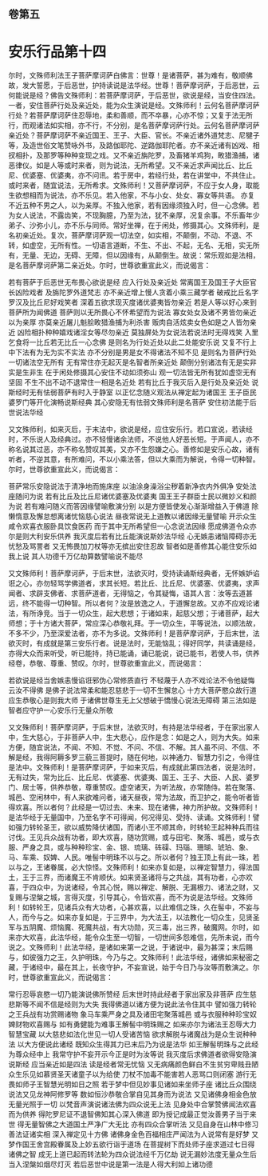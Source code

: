 <hgroup>
  <h2>卷第五</h2>
  <h1>安乐行品第十四</h1>
</hgroup>
<p>
  尔时，文殊师利法王子菩萨摩诃萨白佛言：世尊！是诸菩萨，甚为难有，敬顺佛故，发大誓愿，于后恶世，护持读说是法华经。世尊！菩萨摩诃萨，于后恶世，云何能说是经？佛告文殊师利：若菩萨摩诃萨，于后恶世，欲说是经，当安住四法。一者，安住菩萨行处及亲近处，能为众生演说是经。文殊师利！云何名菩萨摩诃萨行处？若菩萨摩诃萨住忍辱地，柔和善顺，而不卒暴，心亦不惊；又复于法无所行，而观诸法如实相，亦不行，不分别，是名菩萨摩诃萨行处。云何名菩萨摩诃萨亲近处？菩萨摩诃萨不亲近国王、王子、大臣、官长。不亲近诸外道梵志、尼犍子等，及造世俗文笔赞咏外书，及路伽耶陀、逆路伽耶陀者。亦不亲近诸有凶戏、相扠相扑，及那罗等种种变现之戏。又不亲近旃陀罗，及畜猪羊鸡狗，畋猎渔捕，诸恶律仪。如是人等或时来者，则为说法，无所希望。又不亲近求声闻比丘、比丘尼、优婆塞、优婆夷，亦不问讯。若于房中，若经行处，若在讲堂中，不共住止。或时来者，随宜说法，无所希求。文殊师利！又菩萨摩诃萨，不应于女人身，取能生欲想相而为说法，亦不乐见。若入他家，不与小女、处女、寡女等共语。
  亦复不近五种不男之人，以为亲厚。不独入他家，若有因缘须独入时，但一心念佛。若为女人说法，不露齿笑，不现胸臆，乃至为法，犹不亲厚，况复余事。不乐畜年少弟子、沙弥小儿，亦不乐与同师。常好坐禅，在于闲处，修摄其心。文殊师利，是名初亲近处。复次，菩萨摩诃萨观一切法空，如实相，不颠倒，不动、不退、不转，如虚空，无所有性。一切语言道断，不生、不出、不起，无名、无相，实无所有，无量、无边，无碍、无障，但以因缘有，从颠倒生。故说：常乐观如是法相，是名菩萨摩诃萨第二亲近处。尔时，世尊欲重宣此义，而说偈言：
</p>
<div class="commentary">
  <span>若有菩萨</span
  ><span>于后恶世</span
  ><span>无布畏心</span
  ><span>欲说是经</span>
  <span>应入行处</span
  ><span>及亲近处</span>
  <span>常离国王</span
  ><span>及国王子</span
  ><span>大臣官长</span
  ><span>凶险戏者</span>
  <span>及旃陀罗</span
  ><span>外道梵志</span>
  <span>亦不亲近</span
  ><span>增上慢人</span
  ><span>贪着小乘</span
  ><span>三藏学者</span>
  <span>破戒比丘</span
  ><span>名字罗汉</span
  ><span>及比丘尼</span
  ><span>好戏笑者</span>
  <span>深着五欲</span
  ><span>求现灭度</span
  ><span>诸优婆夷</span
  ><span>皆勿亲近</span>
  <span>若是人等</span
  ><span>以好心来</span
  ><span>到菩萨所</span
  ><span>为闻佛道</span>
  <span>菩萨则以</span
  ><span>无所畏心</span
  ><span>不怀希望</span
  ><span>而为说法</span>
  <span>寡女处女</span
  ><span>及诸不男</span
  ><span>皆勿亲近</span
  ><span>以为亲厚</span>
  <span>亦莫亲近</span
  ><span>屠儿魁脍</span
  ><span>畋猎渔捕</span
  ><span>为利杀害</span>
  <span>贩肉自活</span
  ><span>炫卖女色</span
  ><span>如是之人</span
  ><span>皆勿亲近</span>
  <span>凶险相扑</span
  ><span>种种嬉戏</span
  ><span>诸淫女等</span
  ><span>尽勿亲近</span>
  <span>莫独屏处</span
  ><span>为女说法</span
  ><span>若说法时</span
  ><span>无得戏笑</span>
  <span>入里乞食</span
  ><span>将一比丘</span
  ><span>若无比丘</span
  ><span>一心念佛</span>
  <span>是则名为</span
  ><span>行处近处</span
  ><span>以此二处</span
  ><span>能安乐说</span>
  <span>又复不行</span
  ><span>上中下法</span
  ><span>有为无为</span
  ><span>实不实法</span>
  <span>亦不分别</span
  ><span>是男是女</span
  ><span>不得诸法</span
  ><span>不知不见</span>
  <span>是则名为</span
  ><span>菩萨行处</span
  ><span>一切诸法</span
  ><span>空无所有</span>
  <span>无有常住</span
  ><span>亦无起灭</span
  ><span>是名智者</span
  ><span>所亲近处</span>
  <span>颠倒分别</span
  ><span>诸法有无</span
  ><span>是实非实</span
  ><span>是生非生</span>
  <span>在于闲处</span
  ><span>修摄其心</span
  ><span>安住不动</span
  ><span>如须弥山</span>
  <span>观一切法</span
  ><span>皆无所有</span
  ><span>犹如虚空</span
  ><span>无有坚固</span>
  <span>不生不出</span
  ><span>不动不退</span
  ><span>常住一相</span
  ><span>是名近处</span>
  <span>若有比丘</span
  ><span>于我灭后</span
  ><span>入是行处</span
  ><span>及亲近处</span>
  <span>说斯经时</span
  ><span>无有怯弱</span
  ><span>菩萨有时</span
  ><span>入于静室</span>
  <span>以正忆念</span
  ><span>随义观法</span
  ><span>从禅定起</span
  ><span>为诸国王</span>
  <span>王子臣民</span
  ><span>婆罗门等</span
  ><span>开化演畅</span
  ><span>说斯经典</span>
  <span>其心安隐</span
  ><span>无有怯弱</span
  ><span>文殊师利</span
  ><span>是名菩萨</span>
  <span>安住初法</span
  ><span>能于后世</span
  ><span>说法华经</span>
</div>
<p>
  又文殊师利，如来灭后，于末法中，欲说是经，应住安乐行。若口宣说，若读经时，不乐说人及经典过。亦不轻慢诸余法师，不说他人好恶长短。于声闻人，亦不称名说其过恶，亦不称名赞叹其美，又亦不生怨嫌之心。善修如是安乐心故，诸有听者，不逆其意，有所难问，不以小乘法答，但以大乘而为解说，令得一切种智。尔时，世尊欲重宣此义，而说偈言：
</p>
<div class="commentary">
  <span>菩萨常乐</span
  ><span>安隐说法</span
  ><span>于清净地</span
  ><span>而施床座</span>
  <span>以油涂身</span
  ><span>澡浴尘秽</span
  ><span>着新净衣</span
  ><span>内外俱净</span>
  <span>安处法座</span
  ><span>随问为说</span>
  <span>若有比丘</span
  ><span>及比丘尼</span
  ><span>诸优婆塞</span
  ><span>及优婆夷</span>
  <span>国王王子</span
  ><span>群臣士民</span
  ><span>以微妙义</span
  ><span>和颜为说</span>
  <span>若有难问</span
  ><span>随义而答</span
  ><span>因缘譬喻</span
  ><span>敷演分别</span>
  <span>以是方便</span
  ><span>皆使发心</span
  ><span>渐渐增益</span
  ><span>入于佛道</span>
  <span>除懒惰意</span
  ><span>及懈怠想</span
  ><span>离诸忧恼</span
  ><span>慈心说法</span>
  <span>昼夜常说</span
  ><span>无上道教</span
  ><span>以诸因缘</span
  ><span>无量譬喻</span>
  <span>开示众生</span
  ><span>咸令欢喜</span
  ><span>衣服卧具</span
  ><span>饮食医药</span>
  <span>而于其中</span
  ><span>无所希望</span
  ><span>但一心念</span
  ><span>说法因缘</span>
  <span>愿成佛道</span
  ><span>令众亦尔</span
  ><span>是则大利</span
  ><span>安乐供养</span>
  <span>我灭度后</span
  ><span>若有比丘</span
  ><span>能演说斯</span
  ><span>妙法华经</span>
  <span>心无嫉恚</span
  ><span>诸恼障碍</span
  ><span>亦无忧愁</span
  ><span>及骂詈者</span>
  <span>又无怖畏</span
  ><span>加刀杖等</span
  ><span>亦无摈出</span
  ><span>安住忍故</span>
  <span>智者如是</span
  ><span>善修其心</span
  ><span>能住安乐</span
  ><span>如我上说</span>
  <span>其人功德</span
  ><span>千万亿劫</span
  ><span>算数譬喻</span
  ><span>说不能尽</span>
</div>
<p>
  又文殊师利！菩萨摩诃萨，于后末世，法欲灭时，受持读诵斯经典者，无怀嫉妒谄诳之心，亦勿轻骂学佛道者，求其长短。若比丘、比丘尼、优婆塞、优婆夷，求声闻者、求辟支佛者、求菩萨道者，无得恼之，令其疑悔，语其人言：汝等去道甚远，终不能得一切种智。所以者何？汝是放逸之人，于道懈怠故。又亦不应戏论诸法，有所诤竞。当于一切众生，起大悲想；于诸如来，起慈父想；于诸菩萨，起大师想；于十方诸大菩萨，常应深心恭敬礼拜。于一切众生，平等说法，以顺法故，不多不少，乃至深爱法者，亦不为多说。文殊师利！是菩萨摩诃萨，于后末世，法欲灭时，有成就是第三安乐行者。说是法时，无能恼乱；得好同学，共读诵是经，亦得大众而来听受，听已能持，持已能诵，诵已能说，说已能书，若使人书，供养经卷，恭敬、尊重、赞叹。尔时，世尊欲重宣此义，而说偈言：
</p>
<div class="commentary">
  <span>若欲说是经</span
  ><span>当舍嫉恚慢</span
  ><span>谄诳邪伪心</span
  ><span>常修质直行</span>
  <span>不轻蔑于人</span
  ><span>亦不戏论法</span
  ><span>不令他疑悔</span
  ><span>云汝不得佛</span>
  <span>是佛子说法</span
  ><span>常柔和能忍</span
  ><span>慈悲于一切</span
  ><span>不生懈怠心</span>
  <span>十方大菩萨</span
  ><span>愍众故行道</span
  ><span>应生恭敬心</span
  ><span>是则我大师</span>
  <span>于诸佛世尊</span
  ><span>生无上父想</span
  ><span>破于憍慢心</span
  ><span>说法无障碍</span>
  <span>第三法如是</span
  ><span>智者应守护</span
  ><span>一心安乐行</span
  ><span>无量众所敬</span>
</div>
<p>
  又文殊师利！菩萨摩诃萨，于后末世，法欲灭时，有持是法华经者，于在家出家人中，生大慈心，于非菩萨人中，生大悲心，应作是念：如是之人，则为大失。如来方便，随宜说法，不闻、不知、不觉、不问、不信、不解。其人虽不问、不信、不解是经，我得阿耨多罗三藐三菩提时，随在何地，以神通力、智慧力引之，令得住是法中。文殊师利！是菩萨摩诃萨，于如来灭后，有成就此第四法者，说是法时，无有过失，常为比丘、比丘尼、优婆塞、优婆夷、国王、王子、大臣、人民、婆罗门、居士等，供养恭敬，尊重赞叹。虚空诸天，为听法故，亦常随侍。若在聚落、城邑、空闲林中，有人来欲难问者，诸天昼夜，常为法故，而卫护之，能令听者皆得欢喜。所以者何？此经是一切过去、未来、现在诸佛，神力所护故。文殊师利！是法华经于无量国中，乃至名字不可得闻，何况得见、受持、读诵。文殊师利！譬如强力转轮圣王，欲以威势降伏诸国，而诸小王不顺其命，时转轮王起种种兵而往讨伐。王见兵众战有功者，即大欢喜，随功赏赐，或与田宅、聚落、城邑，或与衣服、严身之具，或与种种珍宝、金、银、琉璃、砗磲、玛瑙、珊瑚、琥珀、象、马、车乘、奴婢、人民。唯髻中明珠不以与之。所以者何？独王顶上有此一珠，若以与之，王诸眷属，必大惊怪。文殊师利！如来亦复如是，以禅定智慧力，得法国土，王于三界，而诸魔王不肯顺伏。如来贤圣诸将与之共战，其有功者，心亦欢喜，于四众中，为说诸经，令其心悦，赐以禅定、解脱、无漏根力、诸法之财，又复赐与涅槃之城，言得灭度，引导其心，令皆欢喜，而不为说是法华经。文殊师利！如转轮王，见诸兵众有大功者，心甚欢喜，以此难信之珠，久在髻中，不妄与人，而今与之。如来亦复如是，于三界中，为大法王，以法教化一切众生，见贤圣军与五阴魔、烦恼魔、死魔共战，有大功勋，灭三毒，出三界，破魔网。尔时，如来亦大欢喜，此法华经，能令众生至一切智，一切世间多怨难信，先所未说，而今说之。文殊师利！此法华经，是诸如来第一之说，于诸说中，最为甚深；末后赐与，如彼强力之王，久护明珠，今乃与之。文殊师利！此法华经，诸佛如来秘密之藏，于诸经中，最在其上，长夜守护，不妄宣说，始于今日乃与汝等而敷演之。尔时，世尊欲重宣此义，而说偈言：
</p>
<div class="commentary">
  <span>常行忍辱</span
  ><span>哀愍一切</span
  ><span>乃能演说</span
  ><span>佛所赞经</span>
  <span>后末世时</span
  ><span>持此经者</span
  ><span>于家出家</span
  ><span>及非菩萨</span>
  <span>应生慈悲</span
  ><span>斯等不闻</span
  ><span>不信是经</span
  ><span>则为大失</span>
  <span>我得佛道</span
  ><span>以诸方便</span
  ><span>为说此法</span
  ><span>令住其中</span>
  <span>譬如强力</span
  ><span>转轮之王</span
  ><span>兵战有功</span
  ><span>赏赐诸物</span>
  <span>象马车乘</span
  ><span>严身之具</span
  ><span>及诸田宅</span
  ><span>聚落城邑</span>
  <span>或与衣服</span
  ><span>种种珍宝</span
  ><span>奴婢财物</span
  ><span>欢喜赐与</span>
  <span>如有勇健</span
  ><span>能为难事</span
  ><span>王解髻中</span
  ><span>明珠赐之</span>
  <span>如来亦尔</span
  ><span>为诸法王</span
  ><span>忍辱大力</span
  ><span>智慧宝藏</span>
  <span>以大慈悲</span
  ><span>如法化世</span
  ><span>见一切人</span
  ><span>受诸苦恼</span>
  <span>欲求解脱</span
  ><span>与诸魔战</span
  ><span>为是众生</span
  ><span>说种种法</span>
  <span>以大方便</span
  ><span>说此诸经</span>
  <span>既知众生</span
  ><span>得其力已</span
  ><span>末后乃为</span
  ><span>说是法华</span>
  <span>如王解髻</span
  ><span>明珠与之</span
  ><span>此经为尊</span
  ><span>众经中上</span>
  <span>我常守护</span
  ><span>不妄开示</span
  ><span>今正是时</span
  ><span>为汝等说</span>
  <span>我灭度后</span
  ><span>求佛道者</span
  ><span>欲得安隐</span
  ><span>演说斯经</span>
  <span>应当亲近</span
  ><span>如是四法</span>
  <span>读是经者</span
  ><span>常无忧恼</span>
  <span>又无病痛</span
  ><span>颜色鲜白</span
  ><span>不生贫穷</span
  ><span>卑贱丑陋</span>
  <span>众生乐见</span
  ><span>如慕贤圣</span
  ><span>天诸童子</span
  ><span>以为给使</span>
  <span>刀杖不加</span
  ><span>毒不能害</span
  ><span>若人恶骂</span
  ><span>口则闭塞</span>
  <span>游行无畏</span
  ><span>如师子王</span
  ><span>智慧光明</span
  ><span>如日之照</span>
  <span>若于梦中</span
  ><span>但见妙事</span
  ><span>见诸如来</span
  ><span>坐师子座</span>
  <span>诸比丘众</span
  ><span>围绕说法</span
  ><span>又见龙神</span
  ><span>阿修罗等</span>
  <span>数如恒沙</span
  ><span>恭敬合掌</span
  ><span>自见其身</span
  ><span>而为说法</span>
  <span>又见诸佛</span
  ><span>身相金色</span
  ><span>放无量光</span
  ><span>照于一切</span>
  <span>以梵音声</span
  ><span>演说诸法</span
  ><span>佛为四众</span
  ><span>说无上法</span>
  <span>见身处中</span
  ><span>合掌赞佛</span
  ><span>闻法欢喜</span
  ><span>而为供养</span>
  <span>得陀罗尼</span
  ><span>证不退智</span
  ><span>佛知其心</span
  ><span>深入佛道</span>
  <span>即为授记</span
  ><span>成最正觉</span
  ><span>汝善男子</span
  ><span>当于来世</span>
  <span>得无量智</span
  ><span>佛之大道</span
  ><span>国土严净</span
  ><span>广大无比</span>
  <span>亦有四众</span
  ><span>合掌听法</span>
  <span>又见自身</span
  ><span>在山林中</span
  ><span>修习善法</span
  ><span>证诸实相</span>
  <span>深入禅定</span
  ><span>见十方佛</span>
  <span>诸佛身金色</span
  ><span>百福相庄严</span
  ><span>闻法为人说</span
  ><span>常有是好梦</span>
  <span>又梦作国王</span
  ><span>舍宫殿眷属</span
  ><span>及上妙五欲</span
  ><span>行诣于道场</span>
  <span>在菩提树下</span
  ><span>而处师子座</span
  ><span>求道过七日</span
  ><span>得诸佛之智</span>
  <span>成无上道已</span
  ><span>起而转法轮</span
  ><span>为四众说法</span
  ><span>经千万亿劫</span>
  <span>说无漏妙法</span
  ><span>度无量众生</span
  ><span>后当入涅槃</span
  ><span>如烟尽灯灭</span>
  <span>若后恶世中</span
  ><span>说是第一法</span
  ><span>是人得大利</span
  ><span>如上诸功德</span>
</div>
